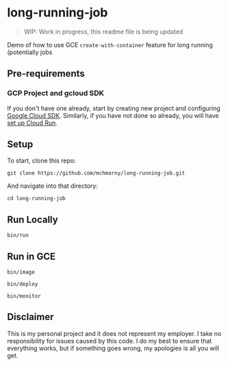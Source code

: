 # long-running-job

> WIP: Work in progress, this readme file is being updated

Demo of how to use GCE `create-with-container` feature for long running (potentially jobs

## Pre-requirements

### GCP Project and gcloud SDK

If you don't have one already, start by creating new project and configuring [Google Cloud SDK](https://cloud.google.com/sdk/docs/). Similarly, if you have not done so already, you will have [set up Cloud Run](https://cloud.google.com/run/docs/setup).


## Setup

To start, clone this repo:

```shell
git clone https://github.com/mchmarny/long-running-job.git
```

And navigate into that directory:

```shell
cd long-running-job
```


## Run Locally

```shell
bin/run
```

## Run in GCE

```shell
bin/image
```

```shell
bin/deploy
```

```shell
bin/monitor
```


## Disclaimer

This is my personal project and it does not represent my employer. I take no responsibility for issues caused by this code. I do my best to ensure that everything works, but if something goes wrong, my apologies is all you will get.